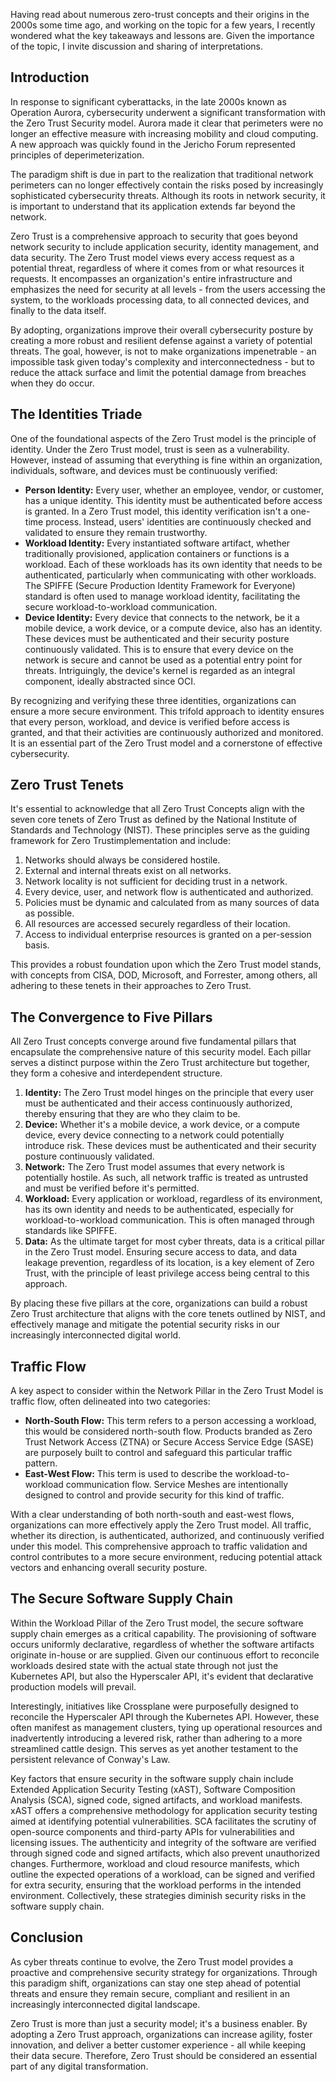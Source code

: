 Having read about numerous zero-trust concepts and their origins in the 2000s some time ago, and working on the topic for a few years, I recently wondered what the key takeaways and lessons are. Given the importance of the topic, I invite discussion and sharing of interpretations.

## Introduction
In response to significant cyberattacks, in the late 2000s known as Operation Aurora, cybersecurity underwent a significant transformation with the Zero Trust Security model. Aurora made it clear that perimeters were no longer an effective measure with increasing mobility and cloud computing. A new approach was quickly found in the Jericho Forum represented principles of deperimeterization. 

The paradigm shift is due in part to the realization that traditional network perimeters can no longer effectively contain the risks posed by increasingly sophisticated cybersecurity threats. Although its roots in network security, it is important to understand that its application extends far beyond the network.

Zero Trust is a comprehensive approach to security that goes beyond network security to include application security, identity management, and data security. The Zero Trust model views every access request as a potential threat, regardless of where it comes from or what resources it requests. It encompasses an organization's entire infrastructure and emphasizes the need for security at all levels - from the users accessing the system, to the workloads processing data, to all connected devices, and finally to the data itself.

By adopting, organizations improve their overall cybersecurity posture by creating a more robust and resilient defense against a variety of potential threats. The goal, however, is not to make organizations impenetrable - an impossible task given today's complexity and interconnectedness - but to reduce the attack surface and limit the potential damage from breaches when they do occur.

## The Identities Triade
One of the foundational aspects of the Zero Trust model is the principle of identity. Under the Zero Trust model, trust is seen as a vulnerability. However, instead of assuming that everything is fine within an organization, individuals, software, and devices must be continuously verified:

- **Person Identity:** Every user, whether an employee, vendor, or customer, has a unique identity. This identity must be authenticated before access is granted. In a Zero Trust model, this identity verification isn't a one-time process. Instead, users' identities are continuously checked and validated to ensure they remain trustworthy.
- **Workload Identity:** Every instantiated software artifact, whether traditionally provisioned, application containers or functions is a workload. Each of these workloads has its own identity that needs to be authenticated, particularly when communicating with other workloads. The SPIFFE (Secure Production Identity Framework for Everyone) standard is often used to manage workload identity, facilitating the secure workload-to-workload communication.
- **Device Identity:** Every device that connects to the network, be it a mobile device, a work device, or a compute device, also has an identity. These devices must be authenticated and their security posture continuously validated. This is to ensure that every device on the network is secure and cannot be used as a potential entry point for threats. Intriguingly, the device's kernel is regarded as an integral component, ideally abstracted since OCI.

By recognizing and verifying these three identities, organizations can ensure a more secure environment. This trifold approach to identity ensures that every person, workload, and device is verified before access is granted, and that their activities are continuously authorized and monitored. It is an essential part of the Zero Trust model and a cornerstone of effective cybersecurity.

## Zero Trust Tenets
It's essential to acknowledge that all Zero Trust Concepts align with the seven core tenets of Zero Trust as defined by the National Institute of Standards and Technology (NIST). These principles serve as the guiding framework for Zero Trustimplementation and include:

1. Networks should always be considered hostile.
2. External and internal threats exist on all networks.
3. Network locality is not sufficient for deciding trust in a network.
4. Every device, user, and network flow is authenticated and authorized.
5. Policies must be dynamic and calculated from as many sources of data as possible.
6. All resources are accessed securely regardless of their location.
7. Access to individual enterprise resources is granted on a per-session basis.

This provides a robust foundation upon which the Zero Trust model stands, with concepts from CISA, DOD, Microsoft, and Forrester, among others, all adhering to these tenets in their approaches to Zero Trust.

## The Convergence to Five Pillars
All Zero Trust concepts converge around five fundamental pillars that encapsulate the comprehensive nature of this security model. Each pillar serves a distinct purpose within the Zero Trust architecture but together, they form a cohesive and interdependent structure.

1. **Identity:** The Zero Trust model hinges on the principle that every user must be authenticated and their access continuously authorized, thereby ensuring that they are who they claim to be.
2. **Device:** Whether it's a mobile device, a work device, or a compute device, every device connecting to a network could potentially introduce risk. These devices must be authenticated and their security posture continuously validated.
3. **Network:** The Zero Trust model assumes that every network is potentially hostile. As such, all network traffic is treated as untrusted and must be verified before it's permitted.
4. **Workload:** Every application or workload, regardless of its environment, has its own identity and needs to be authenticated, especially for workload-to-workload communication. This is often managed through standards like SPIFFE.
5. **Data:** As the ultimate target for most cyber threats, data is a critical pillar in the Zero Trust model. Ensuring secure access to data, and data leakage prevention, regardless of its location, is a key element of Zero Trust, with the principle of least privilege access being central to this approach.

By placing these five pillars at the core, organizations can build a robust Zero Trust architecture that aligns with the core tenets outlined by NIST, and effectively manage and mitigate the potential security risks in our increasingly interconnected digital world.

## Traffic Flow
A key aspect to consider within the Network Pillar in the Zero Trust Model is traffic flow, often delineated into two categories:

- **North-South Flow:** This term refers to a person accessing a workload, this would be considered north-south flow. Products branded as Zero Trust Network Access (ZTNA) or Secure Access Service Edge (SASE) are purposely built to control and safeguard this particular traffic pattern.
- **East-West Flow:** This term is used to describe the workload-to-workload communication flow. Service Meshes are intentionally designed to control and provide security for this kind of traffic.

With a clear understanding of both north-south and east-west flows, organizations can more effectively apply the Zero Trust model. All traffic, whether its direction, is authenticated, authorized, and continuously verified under this model. This comprehensive approach to traffic validation and control contributes to a more secure environment, reducing potential attack vectors and enhancing overall security posture.

## The Secure Software Supply Chain
Within the Workload Pillar of the Zero Trust model, the secure software supply chain emerges as a critical capability. The provisioning of software occurs uniformly declarative, regardless of whether the software artifacts originate in-house or are supplied. Given our continuous effort to reconcile workloads desired state with the actual state through not just the Kubernetes API, but also the Hyperscaler API, it's evident that declarative production models will prevail.  

Interestingly, initiatives like Crossplane were purposefully designed to reconcile the Hyperscaler API through the Kubernetes API. However, these often manifest as management clusters, tying up operational resources and inadvertently introducing a levered risk, rather than adhering to a more streamlined cattle design. This serves as yet another testament to the persistent relevance of Conway's Law.

Key factors that ensure security in the software supply chain include Extended Application Security Testing (xAST), Software Composition Analysis (SCA), signed code, signed artifacts, and workload manifests. xAST offers a comprehensive methodology for application security testing aimed at identifying potential vulnerabilities. SCA facilitates the scrutiny of open-source components and third-party APIs for vulnerabilities and licensing issues. The authenticity and integrity of the software are verified through signed code and signed artifacts, which also prevent unauthorized changes. Furthermore, workload and cloud resource manifests, which outline the expected operations of a workload, can be signed and verified for extra security, ensuring that the workload performs in the intended environment. Collectively, these strategies diminish security risks in the software supply chain.

## Conclusion
As cyber threats continue to evolve, the Zero Trust model provides a proactive and comprehensive security strategy for organizations. Through this paradigm shift, organizations can stay one step ahead of potential threats and ensure they remain secure, compliant and resilient in an increasingly interconnected digital landscape.

Zero Trust is more than just a security model; it's a business enabler. By adopting a Zero Trust approach, organizations can increase agility, foster innovation, and deliver a better customer experience - all while keeping their data secure. Therefore, Zero Trust should be considered an essential part of any digital transformation.

